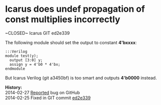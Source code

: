 
Icarus does undef propagation of const multiplies incorrectly
=============================================================

~CLOSED~ Icarus GIT ed2e339

The following module should set the output to constant **4'bxxxx**:

    :::Verilog
    module test(y);
      output [3:0] y;
      assign y = 4'b0 * 4'bx;
    endmodule

But Icarus Verilog (git a3450bf) is too smart and outputs **4'b0000** instead.

**History:**  
2014-02-27 [Reported](https://github.com/steveicarus/iverilog/issues/18) bug on GitHub  
2014-02-25 Fixed in GIT commit [ed2e339](https://github.com/steveicarus/iverilog/commit/ed2e339dd6ea366864969cbd929325e117ec23e9)  
